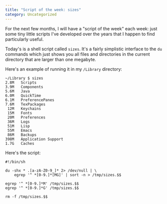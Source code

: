```yaml
---
title: "Script of the week: sizes"
category: Uncategorized
---
```


For the next few months, I will have a "script of the week" each week: just some tiny little scripts I've developed over the years that I happen to find particularly useful.

Today's is a shell script called `sizes`.  It's a fairly simplistic interface to the `du` commands which just shows you all files and directories in the current directory that are larger than one megabyte.

<!--more-->
Here's an example of running it in my `/Library` directory:

    ~/Library $ sizes
    2.8M   Scripts
    3.9M   Components
    5.6M   Java
    6.0M   QuickTime
    6.1M   PreferencePanes
    7.6M   TexPackages
     12M   Keychains
     15M   Fonts
     20M   Preferences
     36M   Logs
     51M   Lisp
     55M   Emacs
     86M   Backups
    398M   Application Support
    1.7G   Caches

Here's the script:

    #!/bin/sh
    
    du -shx * .[a-zA-Z0-9_]* 2> /dev/null | \
        egrep '^ *[0-9.]*[MG]' | sort -n > /tmp/sizes.$$
    
    egrep '^ *[0-9.]*M' /tmp/sizes.$$
    egrep '^ *[0-9.]*G' /tmp/sizes.$$
    
    rm -f /tmp/sizes.$$

